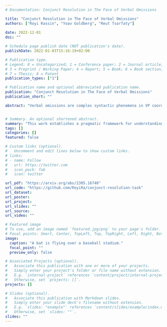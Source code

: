 ```yaml
---
# Documentation: Conjunct Resolution in The Face of Verbal Omissions

title: "Conjunct Resolution in The Face of Verbal Omissions"
authors: ["Royi Rassin", "Yoav Goldberg", "Reut Tsarfaty"]
               
date: 2022-12-01
doi: ""

# Schedule page publish date (NOT publication's date).
publishDate: 2022-01-03T15:16:19+02:00

# Publication type.
# Legend: 0 = Uncategorized; 1 = Conference paper; 2 = Journal article;
# 3 = Preprint / Working Paper; 4 = Report; 5 = Book; 6 = Book section;
# 7 = Thesis; 8 = Patent
publication_types: ["1"]

# Publication name and optional abbreviated publication name.
publication: "Conjunct Resolution in The Face of Verbal Omissions"
publication_short: ""

abstract: "Verbal omissions are complex syntactic phenomena in VP coordination structures. They occur when verbs and (some of) their arguments are omitted from subsequent clauses after being explicitly stated in an initial clause. Recovering these omitted elements is necessary for accurate interpretation of the sentence, and while humans easily and intuitively fill in the missing information, state-of-the-art models continue to struggle with this task. Previous work is limited to small-scale datasets, synthetic data creation methods, and to resolution methods in the dependency-graph level. In this work we propose a conjunct resolution task that operates directly on the text and makes use of a split-and-rephrase paradigm in order to recover the missing elements in the coordination structure. To this end, we first formulate a pragmatic framework of verbal omissions which describes the different types of omissions, and develop an automatic scalable collection method. Based on this method, we curate a large dataset, containing over 10K examples of naturally-occurring verbal omissions with crowd-sourced annotations of the resolved conjuncts. We train various neural baselines for this task, and show that while our best method obtains decent performance, it leaves ample space for improvement. We propose our dataset, metrics and models as a starting point for future research on this topic."


# Summary. An optional shortened abstract.
summary: "This work establishes a pragmatic framework for understanding verbal omissions in VP coordination structures, devises a scalable data collection method, and curates a large dataset with over 10,000 natural examples and crowd-sourced solutions. We show current neural baseline models demonstrate moderate success in resolving these omissions, with ample room for improvement."
tags: []
categories: []
featured: false

# Custom links (optional).
#   Uncomment and edit lines below to show custom links.
# links:
# - name: Follow
#   url: https://twitter.com
#   icon_pack: fab
#   icon: twitter

url_pdf: "https://arxiv.org/abs/2305.16740"
url_code: "https://github.com/RoyiRa/conjunct-resolution-task"
url_dataset:
url_poster:
url_project:
url_slides: ""
url_source:
url_video: ""

# Featured image
# To use, add an image named `featured.jpg/png` to your page's folder.
# Focal points: Smart, Center, TopLeft, Top, TopRight, Left, Right, BottomLeft, Bottom, BottomRight.
image:
  caption: "A bat is flying over a baseball stadium."
  focal_point: ""
  preview_only: false

# Associated Projects (optional).
#   Associate this publication with one or more of your projects.
#   Simply enter your project's folder or file name without extension.
#   E.g. `internal-project` references `content/project/internal-project/index.md`.
#   Otherwise, set `projects: []`.
projects: []

# Slides (optional).
#   Associate this publication with Markdown slides.
#   Simply enter your slide deck's filename without extension.
#   E.g. `slides: "example"` references `content/slides/example/index.md`.
#   Otherwise, set `slides: ""`.
slides: ""
---
```

